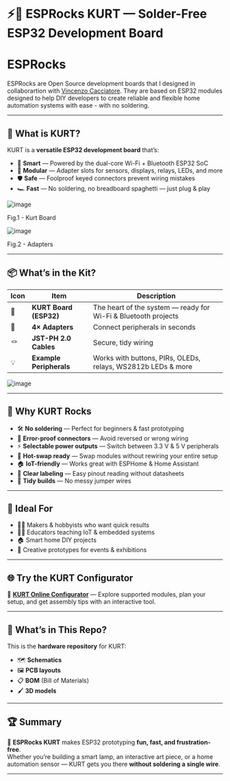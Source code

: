 # ⚡🐢 ESPRocks KURT — Solder-Free ESP32 Development Board  

# ESPRocks
ESPRocks are Open Source development boards that I designed in collaborartion with [Vincenzo Cacciatore](https://github.com/caccia78). They are based on ESP32 modules designed to help DIY developers to create reliable and flexible home automation systems with ease - with no soldering.

---

## 📖 What is KURT?  

KURT is a **versatile ESP32 development board** that’s:  
- 🧠 **Smart** — Powered by the dual-core Wi-Fi + Bluetooth ESP32 SoC  
- 🔌 **Modular** — Adapter slots for sensors, displays, relays, LEDs, and more  
- 🛡 **Safe** — Foolproof keyed connectors prevent wiring mistakes  
- 🏎 **Fast** — No soldering, no breadboard spaghetti — just plug & play

![image](https://github.com/ffich/ESPRocks_KURT/assets/59200746/0f606a8a-0ba5-4534-be8d-3d395c8b7a1a)

Fig.1 - Kurt Board

![image](https://github.com/ffich/ESPRocks_KURT/assets/59200746/a58ca16d-d83d-484f-9644-79d0d9f3b040)

Fig.2 - Adapters

---

## 📦 What’s in the Kit?  

| Icon | Item | Description |
|------|------|-------------|
| 🐢 | **KURT Board (ESP32)** | The heart of the system — ready for Wi-Fi & Bluetooth projects |
| 🔌 | **4× Adapters** | Connect peripherals in seconds |
| 🪢 | **JST-PH 2.0 Cables** | Secure, tidy wiring |
| 💡 | **Example Peripherals** | Works with buttons, PIRs, OLEDs, relays, WS2812b LEDs & more |

![image](https://github.com/user-attachments/assets/8bc5c1e9-8d4a-41e8-a725-185ef899cd57)

---

## 🚀 Why KURT Rocks  

- 🛠 **No soldering** — Perfect for beginners & fast prototyping  
- 🎯 **Error-proof connectors** — Avoid reversed or wrong wiring  
- ⚡ **Selectable power outputs** — Switch between 3.3 V & 5 V peripherals  
- 🔄 **Hot-swap ready** — Swap modules without rewiring your entire setup  
- 🏠 **IoT-friendly** — Works great with ESPHome & Home Assistant  
- 📖 **Clear labeling** — Easy pinout reading without datasheets  
- 🧹 **Tidy builds** — No messy jumper wires

---

## 🎯 Ideal For  

- 👩‍🔧 Makers & hobbyists who want quick results  
- 🧑‍🏫 Educators teaching IoT & embedded systems  
- 🏠 Smart home DIY projects  
- 🎨 Creative prototypes for events & exhibitions  

---

## 🌐 Try the KURT Configurator  

🔗 **[KURT Online Configurator](https://www.esprocks.it/kurt/configurator)** — Explore supported modules, plan your setup, and get assembly tips with an interactive tool.  

---

## 📂 What’s in This Repo?  

This is the **hardware repository** for KURT:  
- 🗺 **Schematics**  
- 🖼 **PCB layouts**  
- 📋 **BOM** (Bill of Materials)  
- 🖌 **3D models**  

---

## 🏆 Summary  

🐢 **ESPRocks KURT** makes ESP32 prototyping **fun, fast, and frustration-free**.  
Whether you’re building a smart lamp, an interactive art piece, or a home automation sensor — KURT gets you there **without soldering a single wire**.  

---
